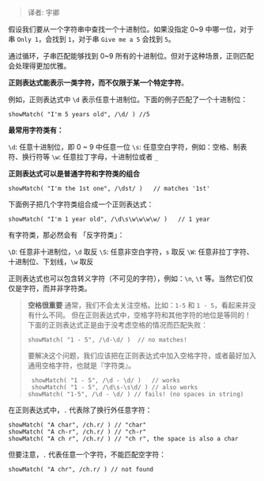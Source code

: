 > 译者: 宇卿

假设我们要从一个字符串中查找一个十进制位。如果没指定 0~9 中哪一位，对于串 `Only 1`，会找到 `1`，对于串 `Give me a 5` 会找到 `5`。

通过循环，子串匹配能够找到 0~9 所有的十进制位。但对于这种场景，正则匹配会处理得更加优雅。

**正则表达式能表示一类字符，而不仅限于某一个特定字符**。

例如，正则表达式中 `\d` 表示任意十进制位。下面的例子匹配了一个十进制位：

```
showMatch( "I'm 5 years old", /\d/ ) //5
```

**最常用字符类有：**

`\d`: 任意十进制位，即 0 ~ 9 中任意一位
`\s`: 任意空白字符，例如：空格、制表符、换行符等
`\w`: 任意拉丁字母，十进制位或者 `_`

**正则表达式可以是普通字符和字符类的组合**

```
showMatch( "I'm the 1st one", /\dst/ )   // matches '1st'
```
下面例子把几个字符类组合成一个正则表达式：

```
showMatch( "I'm 1 year old", /\d\s\w\w\w\w/ )   // 1 year
```

有字符类，那必然会有 「反字符类」：

`\D`: 任意非十进制位，`\d` 取反 
`\S`: 任意非空白字符，`s` 取反
`\W`: 任意非拉丁字符、十进制位、下划线，`\w` 取反

正则表达式也可以包含转义字符（不可见的字符），例如：`\n`, `\t` 等。当然它们仅仅是字符，而并非字符类。

> **空格很重要**
> 通常，我们不会太关注空格。比如：`1-5` 和 `1 - 5`，看起来并没有什么不同。
> 但在正则表达式中，空格字符和其他字符的地位是等同的！
> 下面的正则表达式正是由于没考虑空格的情况而匹配失败：
> ```
> showMatch( "1 - 5", /\d-\d/ )  // no matches!
> ```
>要解决这个问题，我们应该把在正则表达式中加入空格字符，或者最好加入通用空格字符，也就是『字符类』。
> ```
>  showMatch( "1 - 5", /\d - \d/ )   // works
>  showMatch( "1 - 5", /\d\s-\s\d/ ) // also works
>showMatch( "1-5", /\d - \d/ ) // fails! (no spaces in string)
> ```

在正则表达式中，`.` 代表除了换行外任意字符：

```
showMatch( "A char", /ch.r/ ) // "char"
showMatch( "A ch-r", /ch.r/ ) // "ch-r"
showMatch( "A ch r", /ch.r/ ) // "ch r", the space is also a char
```
但要注意，`.` 代表任意一个字符，不能匹配空字符：

```
showMatch( "A chr", /ch.r/ ) // not found
```